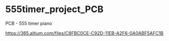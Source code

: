 # 555timer_project_PCB
PCB - 555 timer piano 

https://365.altium.com/files/C8FBC0CE-C92D-11EB-A2F6-0A0ABF5AFC1B
